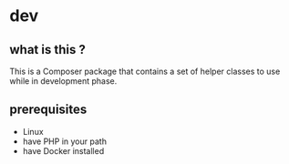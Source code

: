 # dev

## what is this ?

This is a Composer package that contains a set of helper classes to use while in development phase.

## prerequisites

- Linux
- have PHP in your path
- have Docker installed
